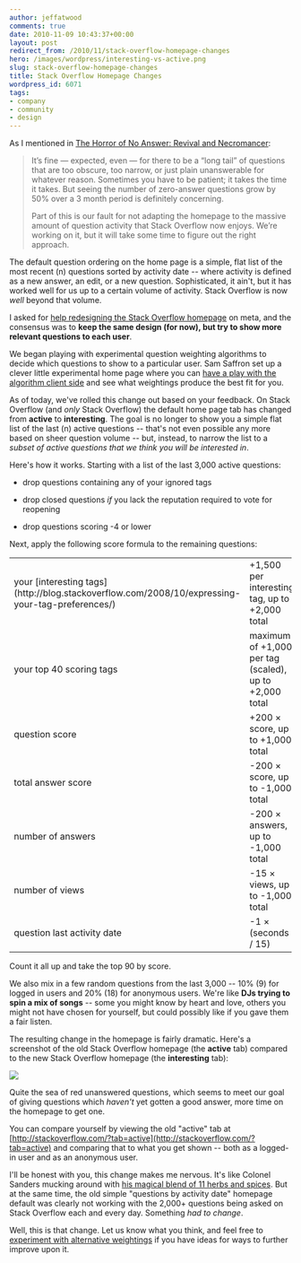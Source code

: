 ```yaml
---
author: jeffatwood
comments: true
date: 2010-11-09 10:43:37+00:00
layout: post
redirect_from: /2010/11/stack-overflow-homepage-changes
hero: /images/wordpress/interesting-vs-active.png
slug: stack-overflow-homepage-changes
title: Stack Overflow Homepage Changes
wordpress_id: 6071
tags:
- company
- community
- design
---
```


As I mentioned in [The Horror of No Answer: Revival and Necromancer](http://blog.stackoverflow.com/2010/11/the-horror-of-no-answer-revival-and-necromancer/):



<blockquote>
It’s fine — expected, even — for there to be a “long tail” of questions that are too obscure, too narrow, or just plain unanswerable for whatever reason. Sometimes you have to be patient; it takes the time it takes. But seeing the number of zero-answer questions grow by 50% over a 3 month period is definitely concerning.

Part of this is our fault for not adapting the homepage to the massive amount of question activity that Stack Overflow now enjoys. We’re working on it, but it will take some time to figure out the right approach.
</blockquote>



The default question ordering on the home page is a simple, flat list of the most recent (n) questions sorted by activity date -- where activity is defined as a new answer, an edit, or a new question. Sophisticated, it ain't, but it has worked well for us up to a certain volume of activity. Stack Overflow is now _well_ beyond that volume.

I asked for [help redesigning the Stack Overflow homepage](http://meta.stackoverflow.com/questions/69063/help-us-redesign-the-stack-overflow-homepage) on meta, and the consensus was to **keep the same design (for now), but try to show more relevant questions to each user**. 

We began playing with experimental question weighting algorithms to decide which questions to show to a particular user. Sam Saffron set up a clever little experimental home page where you can [have a play with the algorithm client side](http://meta.stackoverflow.com/questions/69571/help-us-choose-a-sort-order-for-the-stack-overflow-homepage) and see what weightings produce the best fit for you.

As of today, we've rolled this change out based on your feedback. On Stack Overflow (and _only_ Stack Overflow) the default home page tab has changed from **active** to **interesting**. The goal is no longer to show you a simple flat list of the last (n) active questions -- that's not even possible any more based on sheer question volume -- but, instead, to narrow the list to a _subset of active questions that we think you will be interested in_.

Here's how it works. Starting with a list of the last 3,000 active questions:





  * drop questions containing any of your ignored tags

  * drop closed questions _if_ you lack the reputation required to vote for reopening

  * drop questions scoring -4 or lower


Next, apply the following score formula to the remaining questions:

<table cellpadding="4" width="600" cellspacing="4" >
<tr >

<td >your [interesting tags](http://blog.stackoverflow.com/2008/10/expressing-your-tag-preferences/)
</td>

<td >+1,500 per interesting tag, up to +2,000 total
</td>
</tr>
<tr >

<td >your top 40 scoring tags
</td>

<td >maximum of +1,000 per tag (scaled), up to +2,000 total
</td>
</tr>
<tr >

<td >question score
</td>

<td >+200 × score, up to +1,000 total
</td>
</tr>
<tr >

<td >total answer score
</td>

<td >-200 × score, up to -1,000 total
</td>
</tr>
<tr >

<td >number of answers
</td>

<td >-200 × answers, up to -1,000 total
</td>
</tr>
<tr >

<td >number of views
</td>

<td >-15 × views, up to -1,000 total
</td>
</tr>
<tr >

<td >question last activity date
</td>

<td >-1 × (seconds / 15)
</td>
</tr>
</table>

Count it all up and take the top 90 by score.

We also mix in a few random questions from the last 3,000 -- 10% (9) for logged in users and 20% (18) for anonymous users. We're like **DJs trying to spin a mix of songs** -- some you might know by heart and love, others you might not have chosen for yourself, but could possibly like if you gave them a fair listen.

The resulting change in the homepage is fairly dramatic. Here's a screenshot of the old Stack Overflow homepage (the **active** tab) compared to the new Stack Overflow homepage (the **interesting** tab):

[![](/blog/images/wordpress/interesting-vs-active.png)](/blog/images/wordpress/interesting-vs-active-large.png)

Quite the sea of red unanswered questions, which seems to meet our goal of giving questions which _haven't_ yet gotten a good answer, more time on the homepage to get one.

You can compare yourself by viewing the old "active" tab at [http://stackoverflow.com/?tab=active](http://stackoverflow.com/?tab=active) and comparing that to what you get shown -- both as a logged-in user and as an anonymous user.

I'll be honest with you, this change makes me nervous. It's like Colonel Sanders mucking around with [his magical blend of 11 herbs and spices](http://www.kfc.com/about/secret.asp). But at the same time, the old simple "questions by activity date" homepage default was clearly not working with the 2,000+ questions being asked on Stack Overflow each and every day. Something _had to change_.

Well, this is that change. Let us know what you think, and feel free to [experiment with alternative weightings](http://meta.stackoverflow.com/questions/69571/help-us-choose-a-sort-order-for-the-stack-overflow-homepage) if you have ideas for ways to further improve upon it.

